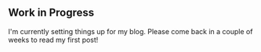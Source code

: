 ## Work in Progress
I'm currently setting things up for my blog. Please come back in a couple of weeks to read my first post!